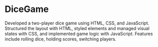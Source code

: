 # DiceGame
Developed a two-player dice game using HTML, CSS, and JavaScript. Structured the layout with HTML, styled elements and managed visual states with CSS, and implemented game logic with JavaScript. Features include rolling dice, holding scores, switching players.
